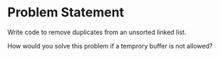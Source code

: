 # Problem Statement
Write code to remove duplicates from an unsorted linked list.

How would you solve this problem if a temprory buffer is not allowed?